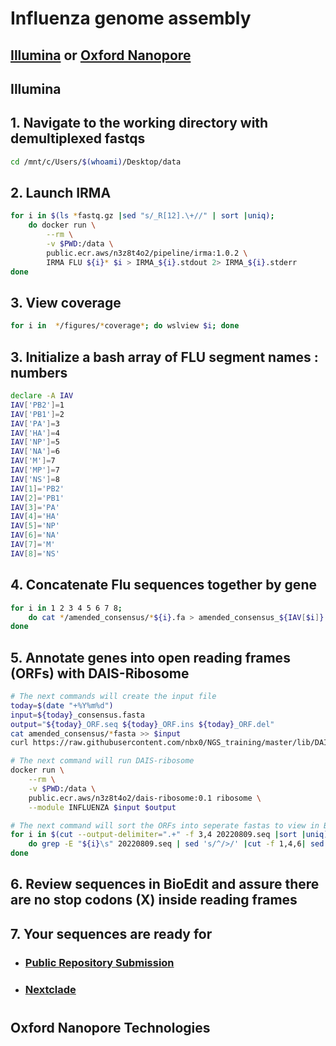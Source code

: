 # Influenza genome assembly
## [Illumina](./influenza.md#illumina) or [Oxford Nanopore](./influenza.md#oxford-nanopore-technologies)

## Illumina
## 1. Navigate to the working directory with demultiplexed fastqs
```bash
cd /mnt/c/Users/$(whoami)/Desktop/data
```
## 2. Launch IRMA
```bash
for i in $(ls *fastq.gz |sed "s/_R[12].\+//" | sort |uniq);
    do docker run \
        --rm \
        -v $PWD:/data \
        public.ecr.aws/n3z8t4o2/pipeline/irma:1.0.2 \
        IRMA FLU ${i}* $i > IRMA_${i}.stdout 2> IRMA_${i}.stderr
done
```
## 3. View coverage
```bash
for i in  */figures/*coverage*; do wslview $i; done
```
## 3. Initialize a bash array of FLU segment names : numbers
```bash
declare -A IAV
IAV['PB2']=1
IAV['PB1']=2
IAV['PA']=3
IAV['HA']=4
IAV['NP']=5
IAV['NA']=6
IAV['M']=7
IAV['MP']=7
IAV['NS']=8
IAV[1]='PB2'
IAV[2]='PB1'
IAV[3]='PA'
IAV[4]='HA'
IAV[5]='NP'
IAV[6]='NA'
IAV[7]='M'
IAV[8]='NS'
```

## 4. Concatenate Flu sequences together by gene
```bash
for i in 1 2 3 4 5 6 7 8; 
    do cat */amended_consensus/*${i}.fa > amended_consensus_${IAV[$i]}.fasta
done
```

## 5. Annotate genes into open reading frames (ORFs) with DAIS-Ribosome
```bash
# The next commands will create the input file
today=$(date "+%Y%m%d")
input=${today}_consensus.fasta
output="${today}_ORF.seq ${today}_ORF.ins ${today}_ORF.del"
cat amended_consensus/*fasta >> $input
curl https://raw.githubusercontent.com/nbx0/NGS_training/master/lib/DAIS-Ribosome_refs/A_H1_H3_refs.fasta >> $input

# The next command will run DAIS-ribosome
docker run \
    --rm \
    -v $PWD:/data \
    public.ecr.aws/n3z8t4o2/dais-ribosome:0.1 ribosome \
    --module INFLUENZA $input $output

# The next command will sort the ORFs into seperate fastas to view in BioEdit.
for i in $(cut --output-delimiter=".+" -f 3,4 20220809.seq |sort |uniq)
    do grep -E "${i}\s" 20220809.seq | sed 's/^/>/' |cut -f 1,4,6| sed 's/\t/_/' |tr '\t' '\n' > $(echo $i |cut -d '+' -f 2)_ORF.fasta && wslview $(echo $i |cut -d '+' -f 2)_ORF.fasta
done
```
## 6. Review sequences in BioEdit and assure there are no stop codons (X) inside reading frames

## 7. Your sequences are ready for
- ### [Public Repository Submission](https://github.com/CDCgov/seqsender)
- ### [Nextclade](https://clades.nextstrain.org/)
 

#

## Oxford Nanopore Technologies